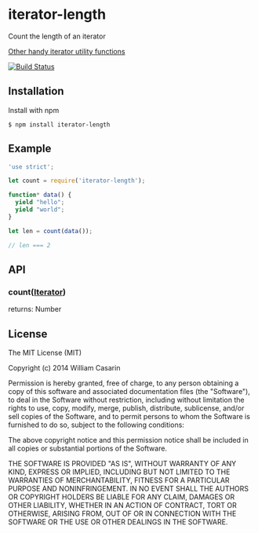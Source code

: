 
# iterator-length

  Count the length of an iterator

  [Other handy iterator utility functions](https://github.com/jb55/generators)

  [![Build Status](https://travis-ci.org/jb55/iterator-length.png)](https://travis-ci.org/jb55/iterator-length)

## Installation

  Install with npm

    $ npm install iterator-length

## Example

```js
'use strict';

let count = require('iterator-length');

function* data() {
  yield "hello";
  yield "world";
}

let len = count(data());

// len === 2

```

## API

### count([Iterator](https://developer.mozilla.org/en-US/docs/Web/JavaScript/Guide/The_Iterator_protocol))

returns: Number

## License

  The MIT License (MIT)

  Copyright (c) 2014 William Casarin

  Permission is hereby granted, free of charge, to any person obtaining a copy
  of this software and associated documentation files (the "Software"), to deal
  in the Software without restriction, including without limitation the rights
  to use, copy, modify, merge, publish, distribute, sublicense, and/or sell
  copies of the Software, and to permit persons to whom the Software is
  furnished to do so, subject to the following conditions:

  The above copyright notice and this permission notice shall be included in
  all copies or substantial portions of the Software.

  THE SOFTWARE IS PROVIDED "AS IS", WITHOUT WARRANTY OF ANY KIND, EXPRESS OR
  IMPLIED, INCLUDING BUT NOT LIMITED TO THE WARRANTIES OF MERCHANTABILITY,
  FITNESS FOR A PARTICULAR PURPOSE AND NONINFRINGEMENT. IN NO EVENT SHALL THE
  AUTHORS OR COPYRIGHT HOLDERS BE LIABLE FOR ANY CLAIM, DAMAGES OR OTHER
  LIABILITY, WHETHER IN AN ACTION OF CONTRACT, TORT OR OTHERWISE, ARISING FROM,
  OUT OF OR IN CONNECTION WITH THE SOFTWARE OR THE USE OR OTHER DEALINGS IN
  THE SOFTWARE.
